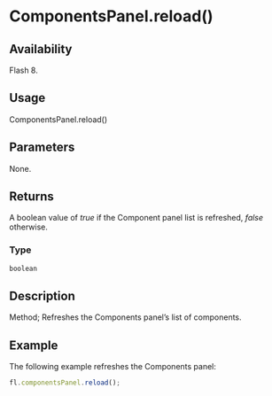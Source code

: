 # ComponentsPanel.reload()

## Availability

Flash 8.

## Usage

ComponentsPanel.reload()

## Parameters

None.

## Returns

A boolean value of *true* if the Component panel list is refreshed, *false* otherwise.

### Type

```typescript
boolean
```

## Description

Method; Refreshes the Components panel’s list of components.

## Example

The following example refreshes the Components panel:

```javascript
fl.componentsPanel.reload();
```
